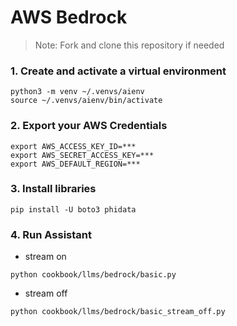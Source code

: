 # AWS Bedrock

> Note: Fork and clone this repository if needed

### 1. Create and activate a virtual environment

```shell
python3 -m venv ~/.venvs/aienv
source ~/.venvs/aienv/bin/activate
```

### 2. Export your AWS Credentials

```shell
export AWS_ACCESS_KEY_ID=***
export AWS_SECRET_ACCESS_KEY=***
export AWS_DEFAULT_REGION=***
```

### 3. Install libraries

```shell
pip install -U boto3 phidata
```

### 4. Run Assistant

- stream on

```shell
python cookbook/llms/bedrock/basic.py
```

- stream off

```shell
python cookbook/llms/bedrock/basic_stream_off.py
```
